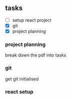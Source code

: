 ## tasks
- [ ] setup react project
- [x] git
- [x] project planning

### project planning
break down the pdf into tasks

### git
get git initialised 

### react setup
